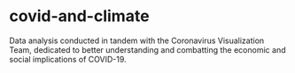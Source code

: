 # covid-and-climate
Data analysis conducted in tandem with the Coronavirus Visualization Team, dedicated to better understanding and combatting the economic and social implications of COVID-19. 
